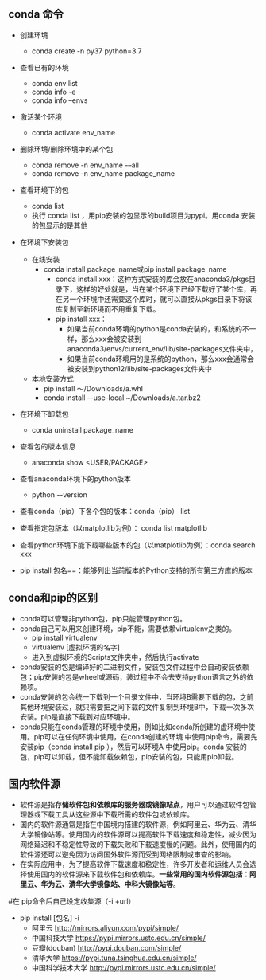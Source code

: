 ## conda 命令
- 创建环境
	- conda create -n py37 python=3.7
- 查看已有的环境
	- conda env list
	- conda info -e
	- conda info –envs
- 激活某个环境
	- conda activate env_name
- 删除环境/删除环境中的某个包
	- conda remove -n env_name -–all
	- conda remove -n env_name  package_name
- 查看环境下的包
	- conda list
	- 执行 conda list ，用pip安装的包显示的build项目为pypi。用conda 安装的包显示的是其他
- 在环境下安装包
	- 在线安装
		- conda install package_name或pip install package_name
			- conda install xxx：这种方式安装的库会放在anaconda3/pkgs目录下，这样的好处就是，当在某个环境下已经下载好了某个库，再在另一个环境中还需要这个库时，就可以直接从pkgs目录下将该库复制至新环境而不用重复下载。
			- pip install xxx：
				- 如果当前conda环境的python是conda安装的，和系统的不一样，那么xxx会被安装到anaconda3/envs/current_env/lib/site-packages文件夹中，
				- 如果当前conda环境用的是系统的python，那么xxx会通常会被安装到python12/lib/site-packages文件夹中 
	- 本地安装方式
		- pip install   ～/Downloads/a.whl
		- conda install --use-local  ~/Downloads/a.tar.bz2
- 在环境下卸载包
	- conda uninstall package_name
- 查看包的版本信息
	- anaconda show <USER/PACKAGE>  
- 查看anaconda环境下的python版本
	- python --version

- 查看conda（pip）下各个包的版本：conda（pip） list
- 查看指定包版本（以matplotlib为例）： conda list matplotlib
- 查看python环境下能下载哪些版本的包（以matplotlib为例）：conda search xxx
- pip install 包名==：能够列出当前版本的Python支持的所有第三方库的版本

## conda和pip的区别
- conda可以管理非python包，pip只能管理python包。
- conda自己可以用来创建环境，pip不能，需要依赖virtualenv之类的。
	- pip install virtualenv
	- virtualenv [虚拟环境的名字]
	- 进入到虚拟环境的Scripts文件夹中，然后执行activate
- conda安装的包是编译好的二进制文件，安装包文件过程中会自动安装依赖包；pip安装的包是wheel或源码，装过程中不会去支持python语言之外的依赖项。
- conda安装的包会统一下载到一个目录文件中，当环境B需要下载的包，之前其他环境安装过，就只需要把之间下载的文件复制到环境B中，下载一次多次安装。pip是直接下载到对应环境中。
- conda只能在conda管理的环境中使用，例如比如conda所创建的虚环境中使用。pip可以在任何环境中使用，在conda创建的环境 中使用pip命令，需要先安装pip（conda install pip ），然后可以环境A 中使用pip。conda 安装的包，pip可以卸载，但不能卸载依赖包，pip安装的包，只能用pip卸载。


## 国内软件源
- 软件源是指**存储软件包和依赖库的服务器或镜像站点**，用户可以通过软件包管理器或下载工具从这些源中下载所需的软件包或依赖库。
- 国内的软件源通常是指在中国境内搭建的软件源，例如阿里云、华为云、清华大学镜像站等。使用国内的软件源可以提高软件下载速度和稳定性，减少因为网络延迟和不稳定性导致的下载失败和下载速度慢的问题。此外，使用国内的软件源还可以避免因为访问国外软件源而受到网络限制或审查的影响。
- 在实际应用中，为了提高软件下载速度和稳定性，许多开发者和运维人员会选择使用国内的软件源来下载软件包和依赖库。**一些常用的国内软件源包括：阿里云、华为云、清华大学镜像站、中科大镜像站等**。


#在 pip命令后自己设定收集源（-i +url）
- pip install [包名] -i
	- 阿里云 http://mirrors.aliyun.com/pypi/simple/
	- 中国科技大学 https://pypi.mirrors.ustc.edu.cn/simple/
	- 豆瓣(douban) http://pypi.douban.com/simple/
	- 清华大学 https://pypi.tuna.tsinghua.edu.cn/simple/
	- 中国科学技术大学 http://pypi.mirrors.ustc.edu.cn/simple/